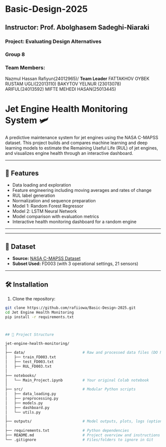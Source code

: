 # Basic-Design-2025
## Instructor: Prof. Abolghasem Sadeghi-Niaraki
### Project: Evaluating Design Alternatives
### Group 8
### Team Members: 
Nazmul Hassan Rafiyun(24012965)/ **Team Leader**
FATTAKHOV OYBEK RUSTAM UGLI(22013110)
BAKYTOV YELNUR (23013078)
ARIFUL(24013592)
MIFTE MEHEDI HASAN(25013445)


# Jet Engine Health Monitoring System 🛩️

A predictive maintenance system for jet engines using the NASA C-MAPSS dataset. This project builds and compares machine learning and deep learning models to estimate the Remaining Useful Life (RUL) of jet engines, and visualizes engine health through an interactive dashboard.

---

## 🚀 Features

- Data loading and exploration
- Feature engineering including moving averages and rates of change
- RUL label generation
- Normalization and sequence preparation
- Model 1: Random Forest Regressor
- Model 2: LSTM Neural Network
- Model comparison with evaluation metrics
- Interactive health monitoring dashboard for a random engine

---


---

## 🧠 Dataset

- **Source:** [NASA C-MAPSS Dataset](https://www.nasa.gov/content/prognostics-center-of-excellence-data-set-repository)
- **Subset Used:** FD003 (with 3 operational settings, 21 sensors)

---

## 🛠️ Installation

1. Clone the repository:
```bash
git clone https://github.com/rafiiowa/Basic-Design-2025.git
cd Jet Engine Health Monitoring
pip install -r requirements.txt



## 📁 Project Structure

jet-engine-health-monitoring/
│
├── data/                          # Raw and processed data files (DO NOT push large files to GitHub)
│   ├── train_FD003.txt
│   ├── test_FD003.txt
│   ├── RUL_FD003.txt
│
├── notebooks/
│   └── Main_Project.ipynb         # Your original Colab notebook
│
├── src/                           # Modular Python scripts 
│   ├── data_loading.py
│   ├── preprocessing.py
│   ├── models.py
│   ├── dashboard.py
│   └── utils.py
│
├── outputs/                       # Model outputs, plots, logs (optional)
│
├── requirements.txt               # Python dependencies
├── README.md                      # Project overview and instructions
└── .gitignore                     # Files/folders to ignore in Git


